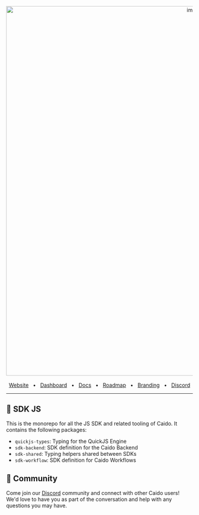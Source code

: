 <div align="center">
  <img width="1000" alt="image" src="https://user-images.githubusercontent.com/6225588/211916659-567751d1-0225-402b-9141-4145c18b0834.png">

  <br />
  <br />
  <a href="https://caido.io/">Website</a>
  <span>&nbsp;&nbsp;•&nbsp;&nbsp;</span>
  <a href="https://dashboard.caido.io/">Dashboard</a>
  <span>&nbsp;&nbsp;•&nbsp;&nbsp;</span>
  <a href="https://docs.caido.io/" target="_blank">Docs</a>
  <span>&nbsp;&nbsp;•&nbsp;&nbsp;</span>
  <a href="https://links.caido.io/roadmap">Roadmap</a>
  <span>&nbsp;&nbsp;•&nbsp;&nbsp;</span>
  <a href="https://github.com/caido/caido/tree/main/brand">Branding</a>
  <span>&nbsp;&nbsp;•&nbsp;&nbsp;</span>
  <a href="https://links.caido.io/www-discord" target="_blank">Discord</a>
  <br />
  <hr />
</div>

## 👋 SDK JS

This is the monorepo for all the JS SDK and related tooling of Caido. It contains the following packages:

- `quickjs-types`: Typing for the QuickJS Engine
- `sdk-backend`: SDK definition for the Caido Backend
- `sdk-shared`: Typing helpers shared between SDKs
- `sdk-workflow`: SDK definition for Caido Workflows

## 💚 Community

Come join our [Discord](https://links.caido.io/www-discord) community and connect with other Caido users! We'd love to have you as part of the conversation and help with any questions you may have.
